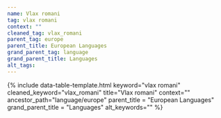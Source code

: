 ```yaml
---
name: Vlax romani
tag: vlax romani
context: ""
cleaned_tag: vlax_romani
parent_tag: europe
parent_title: European Languages
grand_parent_tag: language
grand_parent_title: Languages
alt_tags: 
---
```


{% include data-table-template.html 
  keyword="vlax romani" 
  cleaned_keyword="vlax_romani" 
  title="Vlax romani"
  context=""
  ancestor_path="language/europe" 
  parent_title = "European Languages"
  grand_parent_title = "Languages"
  alt_keywords=""
%}

